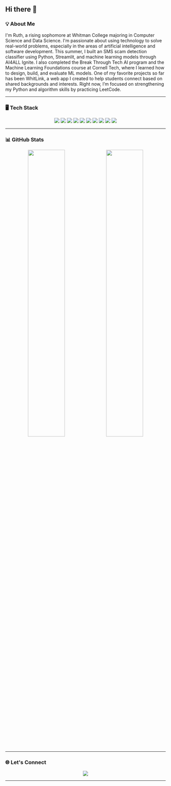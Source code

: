 ## Hi there 👋
### 💡 About Me
I'm Ruth, a rising sophomore at Whitman College majoring in Computer Science and Data Science. I'm passionate about using technology to solve real-world problems, especially in the areas of artificial intelligence and software development. This summer, I built an SMS scam detection classifier using Python, Streamlit, and machine learning models through AI4ALL Ignite. I also completed the Break Through Tech AI program and the Machine Learning Foundations course at Cornell Tech, where I learned how to design, build, and evaluate ML models. One of my favorite projects so far has been WhitLink, a web app I created to help students connect based on shared backgrounds and interests. Right now, I’m focused on strengthening my Python and algorithm skills by practicing LeetCode.
****

### 🖥️ Tech Stack

<p align="center">
  <img src="https://img.shields.io/badge/Python-3670A0?style=for-the-badge&logo=python&logoColor=white"/>
  <img src="https://img.shields.io/badge/JavaScript-F7DF1E?style=for-the-badge&logo=javascript&logoColor=black"/>
  <img src="https://img.shields.io/badge/Streamlit-FF4B4B?style=for-the-badge&logo=streamlit&logoColor=white"/>
  <img src="https://img.shields.io/badge/Firebase-ffca28?style=for-the-badge&logo=firebase&logoColor=black"/>
  <img src="https://img.shields.io/badge/HTML5-E34F26?style=for-the-badge&logo=html5&logoColor=white"/>
  <img src="https://img.shields.io/badge/CSS-1572B6?style=for-the-badge&logo=css3&logoColor=white"/>
  <img src="https://img.shields.io/badge/Scikit--Learn-F7931E?style=for-the-badge&logo=scikit-learn&logoColor=white"/>
  <img src="https://img.shields.io/badge/Numpy-013243?style=for-the-badge&logo=numpy&logoColor=white"/>
  <img src="https://img.shields.io/badge/Pandas-150458?style=for-the-badge&logo=pandas&logoColor=white"/>
  <img src="https://img.shields.io/badge/GitHub-181717?style=for-the-badge&logo=github&logoColor=white"/>
</p>

---

### 📊 GitHub Stats

<p align="center">
  <img src="https://github-readme-stats.vercel.app/api?username=Ruth-Ch&show_icons=true&theme=tokyonight" width="48%"/>
  <img src="https://streak-stats.demolab.com?user=Ruth-Ch&theme=tokyonight" width="48%"/>
</p>

---

### 🌐 Let's Connect

<p align="center">
  <a href="https://www.linkedin.com/in/ruthchane/" target="_blank">
    <img src="https://img.shields.io/badge/LinkedIn-blue?style=for-the-badge&logo=linkedin&logoColor=white"/>
  </a>
</p>

---
